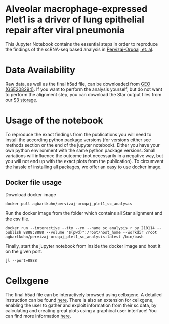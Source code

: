 # Alveolar macrophage-expressed Plet1 is a driver of lung epithelial repair after viral pneumonia

This Jupyter Notebook contains the essential steps in order to reproduce the findings of the scRNA-seq based analysis in [Pervizaj-Oruqaj, et. al](https://pubmed.ncbi.nlm.nih.gov/38167746/). 

# Data Availability
Raw data, as well as the final h5ad file, can be downloaded from [GEO (GSE208294)](https://www.ncbi.nlm.nih.gov/geo/query/acc.cgi?acc=GSE208294). 
If you want to perform the analysis yourself, but do not want to perform the alignment step, you can download the Star output files from our [S3 storage](). 

# Usage of the notebook
To reproduce the exact findings from the publications you will need to install the according python package versions (for versions either see methods section or the end of the jupyter notebook).
Either you have your own python environment with the same python package versions. Small variations will influence the outcome (not necessarily in a negative way, but you will not end up with the exact plots from the publication).
To circumvent the hassle of installing all packages, we offer an easy to use docker image.

## Docker file usage
Download docker image
```
docker pull agbartkuhn/pervizaj-oruqaj_plet1_sc_analysis
```
Run the docker image from the folder which contains all Star alignment and the csv file. 
```
docker run --interactive --tty --rm --name sc_analysis_r_py_210114 --publish 8888:8888 --volume "$(pwd)":/root/host_home --workdir /root agbartkuhn/pervizaj-oruqaj_plet1_sc_analysis:latest /bin/bash
```
Finally, start the jupyter notebook from inside the docker image and host it on the given port.
```
jl --port=8888
```

# Cellxgene
The final h5ad file can be interactively browsed using cellxgene. A detailed instruction can be found [here](https://github.com/chanzuckerberg/cellxgene).
There is also an extension for cellxgene, enabling the user to gather and exploit information from their sc data, by calculating and creating great plots using a graphical user interface! You can find more information [here](https://github.com/interactivereport/cellxgene_VIP).
